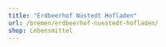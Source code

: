 ```yaml
---
title: "Erdbeerhof Nüstedt Hofladen"
url: /bremen/erdbeerhof-nuestedt-hofladen/
shop: Lebensmittel
---
```

